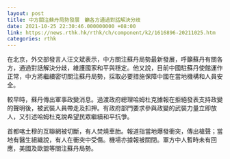 ```yaml
---
layout: post
title: 中方關注蘇丹局勢發展　籲各方通過對話解決分歧
date: 2021-10-25 22:30:46.000000000 +08:00
link: https://news.rthk.hk/rthk/ch/component/k2/1616896-20211025.htm
categories: rthk
---
```


在北京，外交部發言人汪文斌表示，中方關注蘇丹局勢最新發展，呼籲蘇丹有關各方，通過對話解決分歧，維護國家和平與穩定。他又說，目前中國駐蘇丹使館運作正常，中方將繼續密切關注蘇丹局勢，採取必要措施保障中國在當地機構和人員安全。

較早時，蘇丹傳出軍事政變消息。過渡政府總理哈姆杜克據報在拒絕發表支持政變的聲明後，被武裝人員帶走及扣押。有政府部門要求參與政變的武裝力量立即放人，又引述哈姆杜克說希望民眾繼續和平抗爭。

首都喀土穆的互聯網被切斷，有人焚燒車胎。報道指當地爆發衝突，傳出槍聲；當地有醫生組織說，有人在衝突中受傷。機場亦據報被關閉。軍方中人暫時未有回應，美國及歐盟等關注蘇丹局勢。
